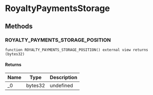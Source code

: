 # RoyaltyPaymentsStorage









## Methods

### ROYALTY_PAYMENTS_STORAGE_POSITION

```solidity
function ROYALTY_PAYMENTS_STORAGE_POSITION() external view returns (bytes32)
```






#### Returns

| Name | Type | Description |
|---|---|---|
| _0 | bytes32 | undefined |




